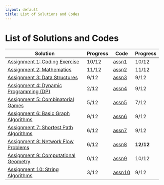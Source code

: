 ```yaml
---
layout: default
title: List of Solutions and Codes
---
```


# List of Solutions and Codes

| Solution                                        | Progress | Code                                                                     | Progress  |
| ----------------------------------------------- | -------- | ------------------------------------------------------------------------ | --------- |
| [Assignment 1: Coding Exercise](assn1)          | 10/12    | [assn1](https://github.com/cai-lw/cs-97si-solutions/tree/master/assn1)   | 10/12     |
| [Assignment 2: Mathematics](assn2)              | 11/12    | [assn2](https://github.com/cai-lw/cs-97si-solutions/tree/master/assn2)   | 11/12     |
| [Assignment 3: Data Structures](assn3)          | 9/12     | [assn3](https://github.com/cai-lw/cs-97si-solutions/tree/master/assn3)   | 9/12      |
| [Assignment 4: Dynamic Programming (DP)](assn4) | 2/12     | [assn4](https://github.com/cai-lw/cs-97si-solutions/tree/master/assn4)   | 9/12      |
| [Assignment 5: Combinatorial Games](assn5)      | 5/12     | [assn5](https://github.com/cai-lw/cs-97si-solutions/tree/master/assn5)   | 7/12      |
| [Assignment 6: Basic Graph Algorithms](assn6)   | 9/12     | [assn6](https://github.com/cai-lw/cs-97si-solutions/tree/master/assn6)   | 9/12      |
| [Assignment 7: Shortest Path Algorithms](assn7) | 6/12     | [assn7](https://github.com/cai-lw/cs-97si-solutions/tree/master/assn7)   | 9/12      |
| [Assignment 8: Network Flow Problems](assn8)    | 6/12     | [assn8](https://github.com/cai-lw/cs-97si-solutions/tree/master/assn8)   | **12/12** |
| [Assignment 9: Computational Geometry](assn9)   | 0/12     | [assn9](https://github.com/cai-lw/cs-97si-solutions/tree/master/assn9)   | 10/12     |
| [Assignment 10: String Algorithms](assn10)      | 3/12     | [assn10](https://github.com/cai-lw/cs-97si-solutions/tree/master/assn10) | 9/12      |

